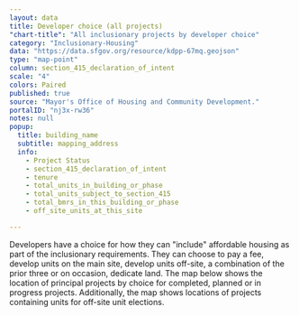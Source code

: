 ```yaml
---
layout: data
title: Developer choice (all projects)
"chart-title": "All inclusionary projects by developer choice"
category: "Inclusionary-Housing"
data: "https://data.sfgov.org/resource/kdpp-67mq.geojson"
type: "map-point"
column: section_415_declaration_of_intent
scale: "4"
colors: Paired
published: true
source: "Mayor's Office of Housing and Community Development."
portalID: "nj3x-rw36"
notes: null
popup:
  title: building_name
  subtitle: mapping_address
  info: 
    - Project Status
    - section_415_declaration_of_intent
    - tenure
    - total_units_in_building_or_phase
    - total_units_subject_to_section_415
    - total_bmrs_in_this_building_or_phase
    - off_site_units_at_this_site

---
```


Developers have a choice for how they can "include" affordable housing as part of the inclusionary requirements. They can choose to pay a fee, develop units on the main site, develop units off-site, a combination of the prior three or on occasion, dedicate land. The map below shows the location of principal projects by choice for completed, planned or in progress projects. Additionally, the map shows locations of projects containing units for off-site unit elections.